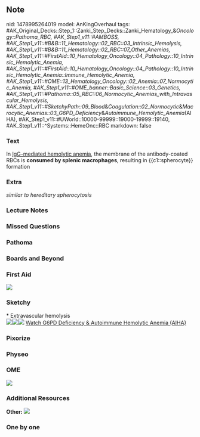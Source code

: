 ## Note
nid: 1478995264019
model: AnKingOverhaul
tags: #AK_Original_Decks::Step_1::Zanki_Step_Decks::Zanki_Hematology_&_Oncology::Pathoma_RBC, #AK_Step1_v11::#AMBOSS, #AK_Step1_v11::#B&B::11_Hematology::02_RBC::03_Intrinsic_Hemolysis, #AK_Step1_v11::#B&B::11_Hematology::02_RBC::07_Other_Anemias, #AK_Step1_v11::#FirstAid::10_Hematology_Oncology::04_Pathology::10_Intrinsic_Hemolytic_Anemia, #AK_Step1_v11::#FirstAid::10_Hematology_Oncology::04_Pathology::10_Intrinsic_Hemolytic_Anemia::Immune_Hemolytic_Anemia, #AK_Step1_v11::#OME::13_Hematology_Oncology::02_Anemia::07_Normocytic_Anemia, #AK_Step1_v11::#OME_banner::Basic_Science::03_Genetics, #AK_Step1_v11::#Pathoma::05_RBC::06_Normocytic_Anemias_with_Intravascular_Hemolysis, #AK_Step1_v11::#SketchyPath::09_Blood_&_Coagulation::02_Normocytic_&_Macrocytic_Anemias::03_G6PD_Deficiency_&_Autoimmune_Hemolytic_Anemia_(AIHA), #AK_Step1_v11::#UWorld::10000-99999::19000-19999::19140, #AK_Step1_v11::^Systems::HemeOnc::RBC
markdown: false

### Text
<div>
  In <u>IgG-mediated hemolytic anemia</u>, the membrane of the
  antibody-coated RBCs is <b>consumed by splenic macrophages</b>,
  resulting in {{c1::spherocyte}} formation
</div>

### Extra
<i>similar to hereditary spherocytosis</i>

### Lecture Notes


### Missed Questions


### Pathoma


### Boards and Beyond


### First Aid
<img src="tmpDjKAtL.png">

### Sketchy
<div>
  * Extravascular hemolysis
</div><img src="002431.jpg"><img src=
"Screen%20Shot%202020-03-04%20at%2010.51.13%20AM.JPG"><img src=
"Zoverall%20picture%20(73)_1566160514431.JPG"> <a href=
"https://dashboard.sketchy.com/study/medical/courses/medical-pathophysiology/units/medical-pathophysiology-blood-coagulation/videos/medical-pathophysiology-blood-and-coagulation-normocytic-and-macrocytic-anemias-g6pd-deficiency-and-autoimmune-hemolytic-anemia-aiha?utm_source=anki&utm_medium=partnership&utm_campaign=february_update&utm_content=medical">
Watch G6PD Deficiency & Autoimmune Hemolytic Anemia (AIHA)</a>

### Pixorize


### Physeo


### OME
<div class="ome-widget">
  <a href="https://onlinemeded.org/spa/genetics?ref=anki"><img src=
  "_OME_AnkiFlashcards_Topic_2.png"></a>
</div>

### Additional Resources
<b>Other:</b> <img src="tmpCZ4FXy.png">

### One by one

